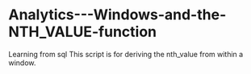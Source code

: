 # Analytics---Windows-and-the-NTH_VALUE-function
Learning from sql
 This script is for deriving the nth_value from within a window.
